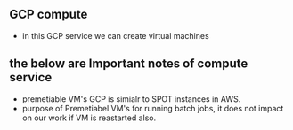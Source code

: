 ## GCP compute 
* in this GCP service we can create virtual machines



## the below are Important notes of compute service

* premetiable VM's GCP is simialr to SPOT instances in AWS.
* purpose of Premetiabel VM's for running batch jobs, it does not impact on our work if VM is reastarted also.